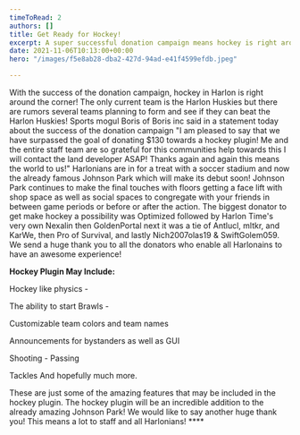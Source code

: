 ```yaml
---
timeToRead: 2
authors: []
title: Get Ready for Hockey!
excerpt: A super successful donation campaign means hockey is right around the corner!
date: 2021-11-06T10:13:00+00:00
hero: "/images/f5e8ab28-dba2-427d-94ad-e41f4599efdb.jpeg"

---
```

With the success of the donation campaign, hockey in Harlon is right around the corner! The only current team is the Harlon Huskies but there are rumors several teams planning to form and see if they can beat the Harlon Huskies! Sports mogul Boris of Boris inc said in a statement today about the success of the donation campaign "I am pleased to say that we have surpassed the goal of donating $130 towards a hockey plugin! Me and the entire staff team are so grateful for this communities help towards this I will contact the land developer ASAP! Thanks again and again this means the world to us!" Harlonians are in for a treat with a soccer stadium and now the already famous Johnson Park which will make its debut soon! Johnson Park continues to make the final touches with floors getting a face lift with shop space as well as social spaces to congregate with your friends in between game periods or before or after the action. The biggest donator to get make hockey a possibility was Optimized followed by Harlon Time's very own Nexalin then GoldenPortal next it was a tie of Antlucl, mltkr, and KarWe, then Pro of Survival, and lastly Nich2007olas19 & SwiftGolem059. We send a huge thank you to all the donators who enable all Harlonains to have an awesome experience! 

**Hockey Plugin May Include:**

Hockey like physics - 

The ability to start Brawls - 

Customizable team colors and team names  

Announcements for bystanders as well as GUI 

Shooting - Passing 

Tackles And hopefully much more.

These are just some of the amazing features that may be included in the hockey plugin. The hockey plugin will be an incredible addition to the already amazing Johnson Park! We would like to say another huge thank you! This means a lot to staff and all Harlonians! ****